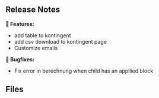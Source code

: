 ## Release Notes

__🚀 Features:__

* add table to kontingent
* add csv download to kontingent page
* Customize emails 

__🐛 Bugfixes:__
* Fix error in berechnung when child has an appllied block

## Files

